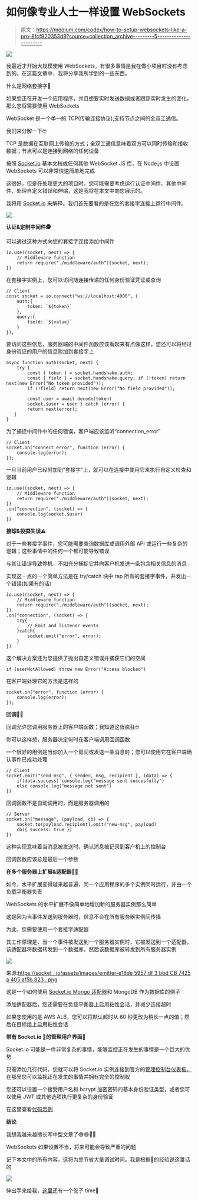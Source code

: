 # 如何像专业人士一样设置 WebSockets

> 原文：<https://medium.com/codex/how-to-setup-websockets-like-a-pro-8fcf920353d9?source=collection_archive---------5----------------------->

![](img/53e8ed26c00069e775d8542dd42bb174.png)

我最近才开始大规模使用 WebSockets，有很多事情是我在做小项目时没有考虑到的。在这篇文章中，我将分享我所学到的一些东西。

什么是网络套接字🤔

如果您正在开发一个应用程序，并且想要实时发送数据或者跟踪实时发生的变化，那么您将需要使用 WebSockets

WebSocket 是一个单一的 TCP(传输连接协议),支持节点之间的全双工通信。

我们来分解一下🤓

TCP 是数据在互联网上传输的方式；全双工通信意味着双方可以同时传输和接收数据；节点可以是连接到网络的任何设备

按照 [Socket.io](https://socket.io/docs/v4/) 基本文档或任何其他 WebSocket JS 库，在 Node.js 中设置 WebSockets 可以非常快速简单地完成

这很好，但是在处理更大的项目时，您可能需要考虑运行认证中间件、其他中间件、处理自定义错误和伸缩，这是我将在本文中向您展示的。

我将用 [Socket.io](https://socket.io/) 来解释。我们首先要看的是在您的套接字连接上运行中间件。

![](img/df737b5bf705da9a4a6e634bbfba12a9.png)

**认证&定制中间件🕵️**

可以通过这种方式向您的套接字连接添加中间件

```
io.use((socket, next) => {
    // Middleware function
    return require("./middleware/auth")(socket, next);
})
```

在套接字实例上，您可以访问随连接传递的任何身份验证凭证或查询

```
// Client
const socket = io.connect("ws://localhost:4000", {
    auth:{
        token: `${token}`
    },
    query:{
        field: `${value}`
    }
});
```

要访问这些信息，服务器端的中间件函数应该看起来有点像这样。您还可以将经过身份验证的用户的信息附加到套接字上

```
async function auth(socket, next) {
    try {
        const { token } = socket.handshake.auth;
        const { field } = socket.handshake.query; if (!token) return next(new Error("No token provided"));
        if (!field) return next(new Error("No field provided"));

        const user = await decode(token)
        socket.$user = user } catch (error) {
        return next(error);
   }
}
```

为了捕捉中间件中的任何错误，客户端应该监听“connection_error”

```
// Client
socket.on("connect_error", function (error) {
    console.log(error);
});
```

一旦当前用户已经附加到“套接字”上，就可以在连接中使用它来执行自定义检查和逻辑

```
io.use((socket, next) => {
    // Middleware function
    return require("./middleware/auth")(socket, next);
})
.on("connection", (socket) => {
    console.log(socket.$user)
})
```

**接球&投掷失误⚠️**

对于一些套接字事件，您可能需要查询数据库或调用外部 API 或运行一些复杂的逻辑；这些事情中的任何一个都可能导致错误

与其让错误导致停机，不如充分捕捉它并向客户机发送一条包含相关信息的消息

实现这一点的一个简单方法是在 try/catch 块中 rap 所有的套接字事件，并发出一个错误(如果有的话)

```
io.use((socket, next) => {
    // Middleware function
    return require("./middleware/auth")(socket, next);
})
.on("connection", (socket) => {
    try{
        // Emit and listener events
    }catch{
        socket.emit("error", error);
    }
})
```

这个解决方案还为您提供了抛出自定义错误并捕获它们的空间

```
if (userNotAllowed) throw new Error("Access blocked")
```

在客户端处理它的方法是这样的

```
socket.on("error", function (error) {
    console.log(error);
});
```

**回调🙋‍♂️**

回调允许您调用服务器上的客户端函数；我知道这很疯狂🤓

你可以这样想，服务器决定何时在客户端调用回调函数

一个很好的用例是当你加入一个房间或发送一条消息时；您可以使用它在客户端确认事件已成功处理

```
// Client
socket.emit("send-msg", { sender, msg, recipient }, (data) => {
    if(data.success) console.log("message sent succesfully")
    else console.log("message not sent")
})
```

回调函数不是自动调用的，而是服务器调用的

```
// Server
socket.on("message", (payload, cb) => {
    socket.to(payload.recipient).emit("new-msg", payload)
    cb({ success: true })
})
```

这种实现意味着当消息被发送时，确认消息被记录到客户机上的控制台

回调函数应该总是最后一个参数

**在多个服务器上扩展&适配器🚀🚀**

如今，水平扩展变得越来越普遍，同一个应用程序的多个实例同时运行，并由一个负载平衡器负责

WebSockets 的水平扩展不像简单地增加新的服务器实例那么简单

这是因为当事件发送到服务器时，信息不会在所有服务器实例间传播

为此，您需要使用一个套接字适配器

其工作原理是，当一个事件被发送到一个服务器实例时，它被发送到一个适配器，该适配器将数据转发到一个数据库，然后该数据库被转发到所有服务器实例

![](img/d6b562a7dc75a8620fb51ad43c9ff2df.png)

来源:[https://socket . io/assets/images/emitter-e18de 5957 df 3 bbd CB 7425 a 405 af5b 823 . png](https://socket.io/assets/images/emitter-e18de5957df3bbdcb7425a405af5b823.png)

这是一个如何使用 [Socket.io Mongo 适配器](https://socket.io/docs/v4/mongo-adapter/)和 MongoDB 作为数据库的例子

添加适配器后，您还需要在负载平衡器上启用粘性会话，并减少连接超时

如果您使用的是 AWS ALB，您可以将默认超时从 60 秒更改为稍长一点的值；然后在目标组上启用粘性会话

**带有 Socket.io 🧑‍的管理用户界面💼**

Socket.io 可能是一件非常复杂的事情，能够监控正在发生的事情是一个巨大的优势

只需添加几行代码，您就可以将 Socket.io 实例连接到官方的[管理控制台仪表板，](https://admin.socket.io/)在那里您可以监视正在发生的事情并拥有完全的控制权

您还可以设置一个接受用户名和 bcrypt 加密密码的基本身份验证类型，或者您可以使用 JWT 或其他选项执行更复杂的身份验证

在这里查看[代码示例](https://socket.io/docs/v4/admin-ui/)

**结论**

我想我越来越擅长写中型文章了😅😅💃💃

WebSockets 如果设置不当，将来可能会导致严重的问题

记下本文中的所有内容，这将为您节省大量调试时间。我是根据🥲的经验说这番话的

![](img/812e43308a5974464f9cb3a26310493e.png)

伸出手来给我，[这里](https://toluolatubosun.com/contact)还有一个驼子 time🖖